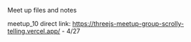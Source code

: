 Meet up files and notes

meetup_10 direct link: https://threejs-meetup-group-scrolly-telling.vercel.app/ - 4/27
